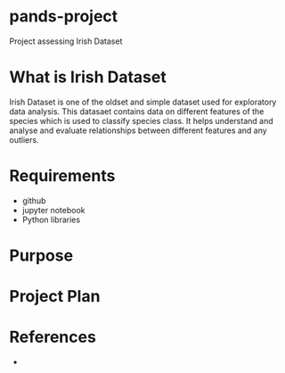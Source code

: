 # pands-project
Project assessing Irish Dataset

# What is Irish Dataset  
Irish Dataset is one of the oldset and simple dataset used for exploratory data analysis. This datasaet contains data on different features of the species which is used to classify species class. It helps understand and analyse and evaluate relationships between different features and any outliers.


# Requirements 
 - github
 - jupyter notebook
 - Python libraries

 # Purpose

 # Project Plan

 # References
 - 


